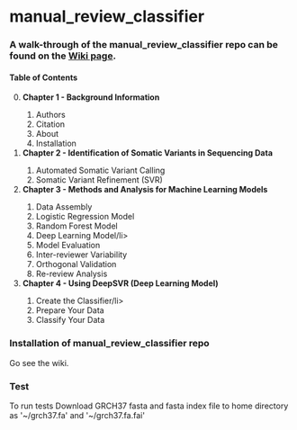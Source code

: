 # manual_review_classifier
### A walk-through of the manual_review_classifier repo can be found on the [Wiki page](https://github.com/griffithlab/manual_review_classifier/wiki). 


#### Table of Contents

<ol start="0">
  <li><strong>Chapter 1 - Background Information</strong></li>
  <ol start="i">
    <li>Authors</li>
    <li>Citation</li>
    <li>About</li>
    <li>Installation</li>
  </ol>
  <li><strong>Chapter 2 - Identification of Somatic Variants in Sequencing Data</strong></li>
  <ol start="i">
    <li>Automated Somatic Variant Calling</li>
    <li>Somatic Variant Refinement (SVR)</li>
  </ol>
  <li><strong>Chapter 3 - Methods and Analysis for Machine Learning Models </strong></li>
  <ol start="i">
    <li>Data Assembly</li>
    <li>Logistic Regression Model</li>
    <li>Random Forest Model</li>
    <li>Deep Learning Model/li>
    <li>Model Evaluation</li>
    <li>Inter-reviewer Variability</li>
    <li>Orthogonal Validation</li>
    <li>Re-review Analysis</li>
  </ol>
  <li><strong>Chapter 4 - Using DeepSVR (Deep Learning Model) </strong></li>
  <ol start="i">  
    <li>Create the Classifier/li>
    <li>Prepare Your Data</li>
    <li>Classify Your Data</li>
  </ol>
</ol>

### Installation of manual_review_classifier repo

Go see the wiki.

### Test

To run tests Download GRCH37 fasta and fasta index file to home directory as 
'\~/grch37.fa' and '\~/grch37.fa.fai'
